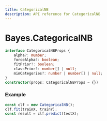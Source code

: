 ```yaml
---
title: CategoricalNB
description: API reference for CategoricalNB
---
```


# Bayes.CategoricalNB

```ts
interface CategoricalNBProps {
    alpha?: number;
    forceAlpha?: boolean;
    fitPrior?: boolean;
    classPrior?: number[] | null;
    minCategories?: number | number[] | null;
}
constructor(props: CategoricalNBProps = {})
```

### Example
```ts
const clf = new CategoricalNB();
clf.fit(trainX, trainY);
const result = clf.predict(testX);
```
